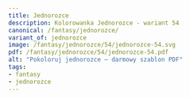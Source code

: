 ```yaml
---
title: Jednorozce
description: Kolorowanka Jednorozce - wariant 54
canonical: /fantasy/jednorozce/
variant_of: jednorozce
image: /fantasy/jednorozce/54/jednorozce-54.svg
pdf: /fantasy/jednorozce/54/jednorozce-54.pdf
alt: "Pokoloruj jednorozce – darmowy szablon PDF"
tags:
- fantasy
- jednorozce
---
```

